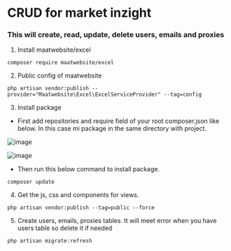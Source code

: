 # CRUD for market inzight 

### This will create, read, update, delete users, emails and proxies 
1. Install maatwebsite/excel
```
composer require maatwebsite/excel
```
2. Public config of maatwebsite
```
php artisan vendor:publish --provider="Maatwebsite\Excel\ExcelServiceProvider" --tag=config
```
3. Install package
- First add repositories and require field of your root composer.json like below. In this case mi package in the same directory with project.
  
![image](https://github.com/ngovi-2909/market-inzight/assets/74971162/83ca4e52-cd5a-4186-ad4b-d4f5e5bcc28f)

 ![image](https://github.com/ngovi-2909/market-inzight/assets/74971162/248d1a66-fc10-40d0-b058-03efd93121c0)
- Then run this below command to install package. 
```
composer update
```
4. Get the js, css and components for views.
```
php artisan vendor:publish --tag=public --force
```

5. Create users, emails, proxies tables. It will meet error when you have users table so delete it if needed
```
php artisan migrate:refresh
```

